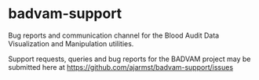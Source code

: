 # badvam-support
Bug reports and communication channel for the Blood Audit Data Visualization and Manipulation utilities.

Support requests, queries and bug reports for the BADVAM project may be submitted here at https://github.com/ajarmst/badvam-support/issues
